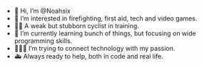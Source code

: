 - 👋 Hi, I’m @Noahsix
- 👀 I’m interested in firefighting, first aid, tech and video games.
- 🚴‍♂️ A weak but stubborn cyclist in training.
- 🌱 I’m currently learning bunch of things, but focusing on wide programming skills.
- 🧑‍💻🔥 I’m trying to connect technology with my passion.
- 🚑 Always ready to help, both in code and real life.


